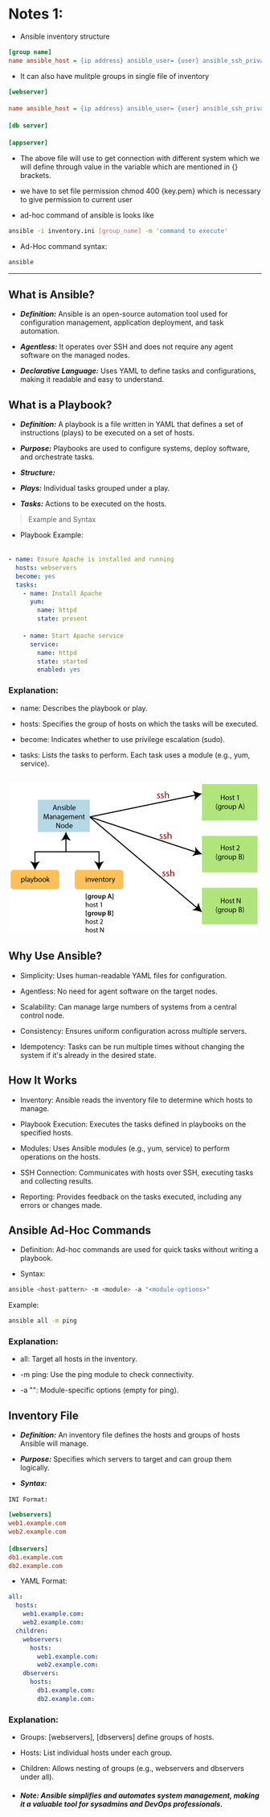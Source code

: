 # Notes 1:

+ Ansible inventory structure 
```ini
[group name]
name ansible_host = {ip address} ansible_user= {user} ansible_ssh_private_key_file = {~/.ssh/key.pem}
```
+ It can also have mulitple groups in single file of inventory

```ini
[webserver]

name ansible_host = {ip address} ansible_user= {user} ansible_ssh_private_key_file = {~/.ssh/key.pem}

[db server]

[appserver]
```


+ The above file will use to get connection with different system which we will define through value in the variable which are mentioned in {} brackets.


+ we have to set file permission chmod 400 {key.pem} which is necessary to give permission to current user

+ ad-hoc command of ansible is looks like 

```bash
ansible -i inventory.ini [group_name] -m 'command to execute'
```

+ Ad-Hoc command syntax:


```bash
ansible 
```

<hr>


## What is Ansible?

+ ***Definition:*** Ansible is an open-source automation tool used for configuration management, application deployment, and task automation.

+ ***Agentless:*** It operates over SSH and does not require any agent software on the managed nodes.

+ ***Declarative Language:*** Uses YAML to define tasks and configurations, making it readable and easy to understand.

## What is a Playbook?


+ ***Definition:*** A playbook is a file written in YAML that defines a set of instructions (plays) to be executed on a set of hosts.

+ ***Purpose:*** Playbooks are used to configure systems, deploy software, and orchestrate tasks.

+ ***Structure:***

+ ***Plays:*** Individual tasks grouped under a play.

+ ***Tasks:*** Actions to be executed on the hosts.

> Example and Syntax

+ Playbook Example:

```yaml

- name: Ensure Apache is installed and running
  hosts: webservers
  become: yes
  tasks:
    - name: Install Apache
      yum:
        name: httpd
        state: present

    - name: Start Apache service
      service:
        name: httpd
        state: started
        enabled: yes
```

### Explanation:


+ name: Describes the playbook or play.

+ hosts: Specifies the group of hosts on which the tasks will be executed.

+ become: Indicates whether to use privilege escalation (sudo).

+ tasks: Lists the tasks to perform. Each task uses a module (e.g., yum, service).


##

<img src="ansible-works.png">

##

## Why Use Ansible?


+ Simplicity: Uses human-readable YAML files for configuration.

+ Agentless: No need for agent software on the target nodes.

+ Scalability: Can manage large numbers of systems from a central control node.

+ Consistency: Ensures uniform configuration across multiple servers.

+ Idempotency: Tasks can be run multiple times without changing the system if it's already in the desired state.

## How It Works


+ Inventory: Ansible reads the inventory file to determine which hosts to manage.

+ Playbook Execution: Executes the tasks defined in playbooks on the specified hosts.

+ Modules: Uses Ansible modules (e.g., yum, service) to perform operations on the hosts.

+ SSH Connection: Communicates with hosts over SSH, executing tasks and collecting results.

+ Reporting: Provides feedback on the tasks executed, including any errors or changes made.


## Ansible Ad-Hoc Commands

+ Definition: Ad-hoc commands are used for quick tasks without writing a playbook.

+ Syntax: 

```bash
ansible <host-pattern> -m <module> -a "<module-options>"
```
Example:

```sh
ansible all -m ping
```
### Explanation:

+ all: Target all hosts in the inventory.

+ -m ping: Use the ping module to check connectivity.

+ -a "<module-options>": Module-specific options (empty for ping).

## Inventory File


+ ***Definition:*** An inventory file defines the hosts and groups of hosts Ansible will manage.

+ ***Purpose:*** Specifies which servers to target and can group them logically.

+ ***Syntax:***


```INI Format:```

```ini
[webservers]
web1.example.com
web2.example.com

[dbservers]
db1.example.com
db2.example.com
```
+ YAML Format:

```yaml
all:
  hosts:
    web1.example.com:
    web2.example.com:
  children:
    webservers:
      hosts:
        web1.example.com:
        web2.example.com:
    dbservers:
      hosts:
        db1.example.com:
        db2.example.com:
```
### Explanation:


+ Groups: [webservers], [dbservers] define groups of hosts.

+ Hosts: List individual hosts under each group.

+ Children: Allows nesting of groups (e.g., webservers and dbservers under all).


+ ##### Note:  Ansible simplifies and automates system management, making it a valuable tool for sysadmins and DevOps professionals.
